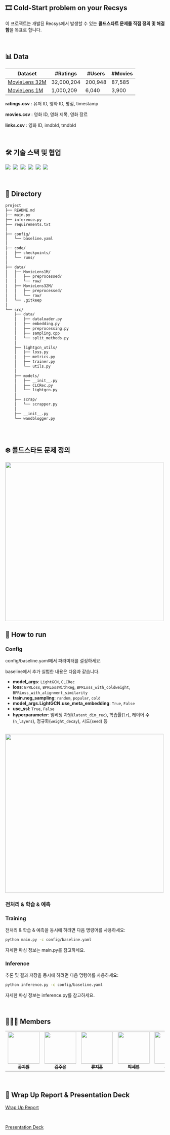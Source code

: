 
## 🎞️ Cold-Start problem on your Recsys </h1>
이 프로젝트는 개발된 Recsys에서 발생할 수 있는 **콜드스타트 문제를 직접 정의 및 해결함**을 목표로 합니다.



<br>

## 📊 Data
| Dataset                                                       | #Ratings    | #Users   | #Movies |
|--------------------------------------------------------------|-------------|----------|---------|
| [MovieLens 32M](https://grouplens.org/datasets/movielens/32m/)| 32,000,204  | 200,948  | 87,585  |
| [MovieLens 1M](https://grouplens.org/datasets/movielens/1m/) | 1,000,209   | 6,040    | 3,900   |

**ratings.csv** : 유저 ID, 영화 ID, 평점, timestamp

**movies.csv** : 영화 ID, 영화 제목, 영화 장르

**links.csv** : 영화 ID, imdbId, tmdbId

<br>

## 🛠️ 기술 스택 및 협업
  <img src="https://img.shields.io/badge/Python-3776AB?style=square&logo=Python&logoColor=white"/>&nbsp;
  <img src="https://img.shields.io/badge/Pandas-150458?style=square&logo=Pandas&logoColor=white"/>&nbsp;
  <img src="https://img.shields.io/badge/scikitlearn-F7931E?style=square&logo=scikitlearn&logoColor=white"/>&nbsp;
  <img src="https://img.shields.io/badge/PyTorch-EE4C2C?style=flat&logo=PyTorch&logoColor=white"/>&nbsp;
  <img src="https://img.shields.io/badge/Notion-000000?style=square&logo=Notion&logoColor=white"/>&nbsp;
  <img src="https://img.shields.io/badge/Slack-4A154B?style=flat-square&logo=Slack&logoColor=white"/>&nbsp;

<br>

## 📁 Directory
```bash
project
├── README.md
├── main.py
├── inference.py
├── requirements.txt
│
├── config/
│   └── baseline.yaml
│
├── code/
│   ├── checkpoints/
│   └── runs/
│
├── data/
│   ├── MovieLens1M/
│   │   ├── preprocessed/
│   │   └── raw/
│   ├── MovieLens32M/
│   │   ├── preprocessed/
│   │   └── raw/
│   └── .gitkeep
│
└── src/
    ├── data/
    │   ├── dataloader.py
    │   ├── embedding.py
    │   ├── preprocessing.py
    │   ├── sampling.cpp
    │   └── split_methods.py
    │
    ├── lightgcn_utils/
    │   ├── loss.py
    │   ├── metrics.py
    │   ├── trainer.py
    │   └── utils.py
    │
    ├── models/
    │   ├── __init__.py
    │   ├── CLCRec.py
    │   └── lightgcn.py
    │
    ├── scrap/
    │   └── scrapper.py
    │
    ├── __init__.py
    └── wandblogger.py
 

```

<br>

## ❄️ 콜드스타트 문제 정의

<img src="https://github.com/user-attachments/assets/008a1851-59ac-4846-b747-3ff06a8b060a" width="500" />




<br>

## 🏃 How to run
### Config
config/baseline.yaml에서 파라미터를 설정하세요.

baseline에서 추가 실험한 내용은 다음과 같습니다.

- **model_args**: `LightGCN`, `CLCRec` 
- **loss**: `BPRLoss`, `BPRLossWithReg`, `BPRLoss_with_coldweight`, `BPRLoss_with_alignment_similarity`
- **train.neg_sampling**: `random`, `popular`, `cold`
- **model_args.LightGCN.use_meta_embedding**:  `True`, `False`
- **use_ssl**: `True`, `False`
- **hyperparameter**: 임베딩 차원(`latent_dim_rec`), 학습률(`lr`), 레이어 수(`n_layers`), 정규화(`weight_decay`), 시드(`seed`) 등

<br>

<img src="https://github.com/user-attachments/assets/c5818e75-6cda-490b-81ef-bf7358abb2d4" width="500" />

<br>

### 전처리 & 학습 & 예측
### Training

전처리 & 학습 & 예측을 동시에 하려면 다음 명령어를 사용하세요:

```bash
python main.py -c config/baseline.yaml
```

자세한 파싱 정보는 main.py를 참고하세요.


### Inference

추론 및 결과 저장을 동시에 하려면 다음 명령어를 사용하세요:

```bash
python inference.py -c config/baseline.yaml
```

자세한 파싱 정보는 inference.py를 참고하세요.

<br>

## 👨🏼‍💻 Members
<div align="center">
<table>
  <tr>
    <td align="center"><a href="https://github.com/annakong23"><img src="https://avatars.githubusercontent.com/u/102771961?v=4" width="100px;" alt=""/><br /><sub><b>공지원</b></sub><br />
    </td>
        <td align="center"><a href="https://github.com/kimjueun028"><img src="https://avatars.githubusercontent.com/u/92249116?v=4" width="100px;" alt=""/><br /><sub><b>김주은</b></sub><br />
    </td>
        <td align="center"><a href="https://github.com/JihoonRyu00"><img src="https://avatars.githubusercontent.com/JihoonRyu00" width="100px;" alt=""/><br /><sub><b>류지훈</b></sub><br />
    </td>
        <td align="center"><a href="https://github.com/SayOny"><img src="https://avatars.githubusercontent.com/SayOny" width="100px;" alt=""/><br /><sub><b>박세연</b></sub><br />
    </td>
        <td align="center"><a href="https://github.com/JaeHyun11"><img src="https://avatars.githubusercontent.com/JaeHyun11" width="100px;" alt=""/><br /><sub><b>박재현</b></sub><br />
    </td>
        <td align="center"><a href="https://github.com/gagoory7"><img src="https://avatars.githubusercontent.com/u/163074222?v=4" width="100px;" alt=""/><br /><sub><b>백상민</b></sub><br />
    </td>
  </tr>
</table>
</div>

<br>

## 📝 Wrap Up Report & Presentation Deck

[Wrap Up Report](https://github.com/user-attachments/files/18938745/TVING2_RecSys_.05.pdf)

<br>

[Presentation Deck](https://github.com/user-attachments/files/18938658/RecSys_5._.2_Cold-Start.problem.on.your.Recsys.pdf)
